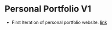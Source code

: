 # Personal Portfolio V1

- First Iteration of personal portfolio website. [link](https://goyangrui.github.io/personal-portfolio-v1/)
